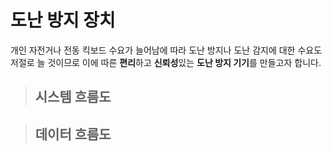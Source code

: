 # **도난 방지 장치**


개인 자전거나 전동 킥보드 수요가 늘어남에 따라 도난 방지나 도난 감지에 대한 수요도 저절로 늘 것이므로 이에 따른 **편리**하고 **신뢰성**있는 **도난 방지 기기**를 만들고자 합니다. 



>## 시스템 흐름도






>## 데이터 흐름도  

